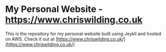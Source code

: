 # My Personal Website - https://www.chriswilding.co.uk

This is the repository for my personal website built using Jeykll and hosted on
AWS. Check it out at
[https://www.chriswilding.co.uk/](https://www.chriswilding.co.uk/)
